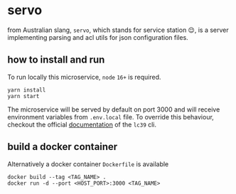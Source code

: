 # servo

from Australian slang, `servo`, which stands for service station 😌,
is a server implementing parsing and acl utils for json configuration files.

## how to install and run

To run locally this microservice, `node` `16+` is required.

```shell
yarn install
yarn start
```

The microservice will be served by default on port 3000 and will receive
environment variables from `.env.local` file. To override this behaviour, checkout
the official [documentation](https://github.com/mia-platform/lc39) of the `lc39` cli.

## build a docker container

Alternatively a docker container `Dockerfile` is available

```shell
docker build --tag <TAG_NAME> .
docker run -d --port <HOST_PORT>:3000 <TAG_NAME>
```
